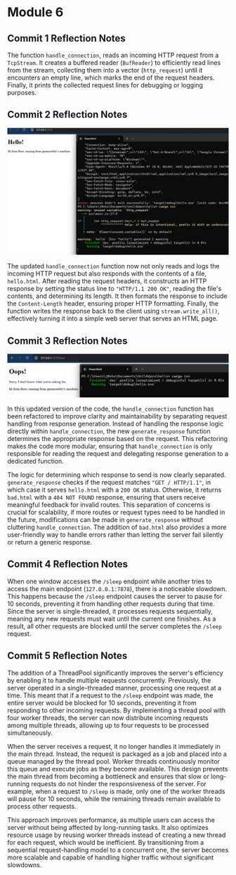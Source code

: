 # Module 6
## Commit 1 Reflection Notes
The function `handle_connection`, reads an incoming HTTP request from a `TcpStream`. It creates a buffered reader (`BufReader`) to efficiently read lines from the stream, collecting them into a vector (`http_request`) until it encounters an empty line, which marks the end of the request headers. Finally, it prints the collected request lines for debugging or logging purposes.

## Commit 2 Reflection Notes
![](images/commit2.png)

The updated `handle_connection` function now not only reads and logs the incoming HTTP request but also responds with the contents of a file, `hello.html`. After reading the request headers, it constructs an HTTP response by setting the status line to `"HTTP/1.1 200 OK"`, reading the file's contents, and determining its length. It then formats the response to include the `Content-Length` header, ensuring proper HTTP formatting. Finally, the function writes the response back to the client using `stream.write_all()`, effectively turning it into a simple web server that serves an HTML page.

## Commit 3 Reflection Notes
![](images/commit3.png)

In this updated version of the code, the `handle_connection` function has been refactored to improve clarity and maintainability by separating request handling from response generation. Instead of handling the response logic directly within `handle_connection`, the new `generate_response` function determines the appropriate response based on the request. This refactoring makes the code more modular, ensuring that `handle_connection` is only responsible for reading the request and delegating response generation to a dedicated function.

The logic for determining which response to send is now clearly separated. `generate_response` checks if the request matches `"GET / HTTP/1.1"`, in which case it serves `hello.html` with a `200 OK` status. Otherwise, it returns `bad.html` with a `404 NOT FOUND` response, ensuring that users receive meaningful feedback for invalid routes. This separation of concerns is crucial for scalability, if more routes or request types need to be handled in the future, modifications can be made in `generate_response` without cluttering `handle_connection`. The addition of `bad.html` also provides a more user-friendly way to handle errors rather than letting the server fail silently or return a generic response.

## Commit 4 Reflection Notes
When one window accesses the `/sleep` endpoint while another tries to access the main endpoint (`127.0.0.1:7878`), there is a noticeable slowdown. This happens because the `/sleep` endpoint causes the server to pause for 10 seconds, preventing it from handling other requests during that time. Since the server is single-threaded, it processes requests sequentially, meaning any new requests must wait until the current one finishes. As a result, all other requests are blocked until the server completes the `/sleep` request.

## Commit 5 Reflection Notes
The addition of a ThreadPool significantly improves the server's efficiency by enabling it to handle multiple requests concurrently. Previously, the server operated in a single-threaded manner, processing one request at a time. This meant that if a request to the `/sleep` endpoint was made, the entire server would be blocked for 10 seconds, preventing it from responding to other incoming requests. By implementing a thread pool with four worker threads, the server can now distribute incoming requests among multiple threads, allowing up to four requests to be processed simultaneously.

When the server receives a request, it no longer handles it immediately in the main thread. Instead, the request is packaged as a job and placed into a queue managed by the thread pool. Worker threads continuously monitor this queue and execute jobs as they become available. This design prevents the main thread from becoming a bottleneck and ensures that slow or long-running requests do not hinder the responsiveness of the server. For example, when a request to `/sleep` is made, only one of the worker threads will pause for 10 seconds, while the remaining threads remain available to process other requests.

This approach improves performance, as multiple users can access the server without being affected by long-running tasks. It also optimizes resource usage by reusing worker threads instead of creating a new thread for each request, which would be inefficient. By transitioning from a sequential request-handling model to a concurrent one, the server becomes more scalable and capable of handling higher traffic without significant slowdowns.